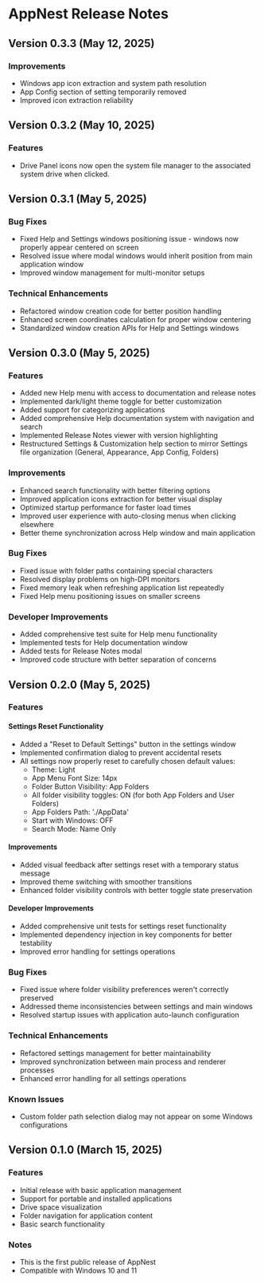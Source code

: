 # AppNest Release Notes

## Version 0.3.3 (May 12, 2025)

### Improvements
- Windows app icon extraction and system path resolution
- App Config section of setting temporarily removed
- Improved icon extraction reliability

## Version 0.3.2 (May 10, 2025)

### Features
- Drive Panel icons now open the system file manager to the associated system drive when clicked.

## Version 0.3.1 (May 5, 2025)

### Bug Fixes
- Fixed Help and Settings windows positioning issue - windows now properly appear centered on screen
- Resolved issue where modal windows would inherit position from main application window
- Improved window management for multi-monitor setups

### Technical Enhancements
- Refactored window creation code for better position handling
- Enhanced screen coordinates calculation for proper window centering
- Standardized window creation APIs for Help and Settings windows

## Version 0.3.0 (May 5, 2025)

### Features
- Added new Help menu with access to documentation and release notes
- Implemented dark/light theme toggle for better customization
- Added support for categorizing applications
- Added comprehensive Help documentation system with navigation and search
- Implemented Release Notes viewer with version highlighting
- Restructured Settings & Customization help section to mirror Settings file organization (General, Appearance, App Config, Folders)

### Improvements
- Enhanced search functionality with better filtering options
- Improved application icons extraction for better visual display
- Optimized startup performance for faster load times
- Improved user experience with auto-closing menus when clicking elsewhere
- Better theme synchronization across Help window and main application

### Bug Fixes
- Fixed issue with folder paths containing special characters
- Resolved display problems on high-DPI monitors
- Fixed memory leak when refreshing application list repeatedly
- Fixed Help menu positioning issues on smaller screens

### Developer Improvements
- Added comprehensive test suite for Help menu functionality
- Implemented tests for Help documentation window
- Added tests for Release Notes modal
- Improved code structure with better separation of concerns

## Version 0.2.0 (May 5, 2025)

### Features

#### Settings Reset Functionality
- Added a "Reset to Default Settings" button in the settings window
- Implemented confirmation dialog to prevent accidental resets
- All settings now properly reset to carefully chosen default values:
  - Theme: Light
  - App Menu Font Size: 14px
  - Folder Button Visibility: App Folders
  - All folder visibility toggles: ON (for both App Folders and User Folders)
  - App Folders Path: './AppData'
  - Start with Windows: OFF
  - Search Mode: Name Only

#### Improvements
- Added visual feedback after settings reset with a temporary status message
- Improved theme switching with smoother transitions
- Enhanced folder visibility controls with better toggle state preservation

#### Developer Improvements
- Added comprehensive unit tests for settings reset functionality
- Implemented dependency injection in key components for better testability
- Improved error handling for settings operations

### Bug Fixes
- Fixed issue where folder visibility preferences weren't correctly preserved
- Addressed theme inconsistencies between settings and main windows
- Resolved startup issues with application auto-launch configuration

### Technical Enhancements
- Refactored settings management for better maintainability
- Improved synchronization between main process and renderer processes
- Enhanced error handling for all settings operations

### Known Issues
- Custom folder path selection dialog may not appear on some Windows configurations

## Version 0.1.0 (March 15, 2025)

### Features
- Initial release with basic application management
- Support for portable and installed applications
- Drive space visualization
- Folder navigation for application content
- Basic search functionality

### Notes
- This is the first public release of AppNest
- Compatible with Windows 10 and 11